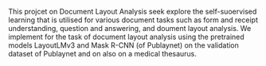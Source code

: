 This projcet on Document Layout Analysis seek explore the self-suoervised learning that is utilised for various document tasks such as form and receipt understanding, question and answering, and doument layout analysis. We implement for the task of document layout analysis using the pretrained models LayoutLMv3 and Mask R-CNN (of Publaynet) on the validation dataset of Publaynet and on also on a medical thesaurus. 
